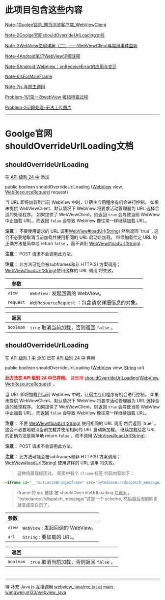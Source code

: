

# 此项目包含这些内容



[Note-1Goolge官网_网页浏览客户端_WebViewClient](https://github.com/Seachal/X5WebDemo_tbs_sdk_thirdapp/blob/master/SDK%E6%8E%A5%E5%85%A5%E7%A4%BA%E4%BE%8B-Android%20Studio/X5WebDemo/notes/Note-1Goolge%E5%AE%98%E7%BD%91_%E7%BD%91%E9%A1%B5%E6%B5%8F%E8%A7%88%E5%AE%A2%E6%88%B7%E7%AB%AF_WebViewClient_%E6%96%87%E6%A1%A3.md)

[Note-2Goolge官网shouldOverrideUrlLoading文档](https://github.com/Seachal/X5WebDemo_tbs_sdk_thirdapp/blob/master/SDK%E6%8E%A5%E5%85%A5%E7%A4%BA%E4%BE%8B-Android%20Studio/X5WebDemo/notes/Note-2Goolge%E5%AE%98%E7%BD%91shouldOverrideUrlLoading%E6%96%87%E6%A1%A3.md)

[Note-3WebView使用详解（二）——WebViewClient与常用事件监听](https://github.com/Seachal/X5WebDemo_tbs_sdk_thirdapp/blob/master/SDK%E6%8E%A5%E5%85%A5%E7%A4%BA%E4%BE%8B-Android%20Studio/X5WebDemo/notes/Note-3WebView%E4%BD%BF%E7%94%A8%E8%AF%A6%E8%A7%A3%EF%BC%88%E4%BA%8C%EF%BC%89%E2%80%94%E2%80%94WebViewClient%E4%B8%8E%E5%B8%B8%E7%94%A8%E4%BA%8B%E4%BB%B6%E7%9B%91%E5%90%AC.md)

[Note-4Android笔记WebView详细注释](https://github.com/Seachal/X5WebDemo_tbs_sdk_thirdapp/blob/master/SDK%E6%8E%A5%E5%85%A5%E7%A4%BA%E4%BE%8B-Android%20Studio/X5WebDemo/notes/Note-4Android%E7%AC%94%E8%AE%B0WebView%E8%AF%A6%E7%BB%86%E6%B3%A8%E9%87%8A.md)

[Note-5Android WebView：onReceiveError的应用与变迁](https://github.com/Seachal/X5WebDemo_tbs_sdk_thirdapp/blob/master/SDK%E6%8E%A5%E5%85%A5%E7%A4%BA%E4%BE%8B-Android%20Studio/X5WebDemo/notes/Note-5Android%20WebView%EF%BC%9AonReceiveError%E7%9A%84%E5%BA%94%E7%94%A8%E4%B8%8E%E5%8F%98%E8%BF%81.md)


[Note-6isForMainFrame](https://github.com/Seachal/X5WebDemo_tbs_sdk_thirdapp/blob/master/SDK%E6%8E%A5%E5%85%A5%E7%A4%BA%E4%BE%8B-Android%20Studio/X5WebDemo/notes/Note-6isForMainFrame.md)


[Note-7js 与原生调用](https://github.com/Seachal/X5WebDemo_tbs_sdk_thirdapp/blob/master/SDK%E6%8E%A5%E5%85%A5%E7%A4%BA%E4%BE%8B-Android%20Studio/X5WebDemo/notes/Note-7js%20%E4%B8%8E%E5%8E%9F%E7%94%9F%E8%B0%83%E7%94%A8.md)


[Problem-1记录一次webView 报错排查过程](https://github.com/Seachal/X5WebDemo_tbs_sdk_thirdapp/blob/master/SDK%E6%8E%A5%E5%85%A5%E7%A4%BA%E4%BE%8B-Android%20Studio/X5WebDemo/notes/Problem-1%E8%AE%B0%E5%BD%95%E4%B8%80%E6%AC%A1webView%20%E6%8A%A5%E9%94%99%E6%8E%92%E6%9F%A5%E8%BF%87%E7%A8%8B.md)


[Problem-2问题处理-无法上传图片](https://github.com/Seachal/X5WebDemo_tbs_sdk_thirdapp/blob/master/SDK%E6%8E%A5%E5%85%A5%E7%A4%BA%E4%BE%8B-Android%20Studio/X5WebDemo/notes/Problem-2%E9%97%AE%E9%A2%98%E5%A4%84%E7%90%86-%E6%97%A0%E6%B3%95%E4%B8%8A%E4%BC%A0%E5%9B%BE%E7%89%87.md)

---

# Goolge官网shouldOverrideUrlLoading文档

## shouldOverrideUrlLoading

在 [API 级别 24 中](https://developer.android.com/guide/topics/manifest/uses-sdk-element#ApiLevels) 添加[](https://developer.android.com/guide/topics/manifest/uses-sdk-element#ApiLevels)


public boolean shouldOverrideUrlLoading ([WebView](https://developer.android.com/reference/android/webkit/WebView) view,
                [WebResourceRequest](https://developer.android.com/reference/android/webkit/WebResourceRequest) request)
                


当 URL 即将加载到当前 WebView 中时，让宿主应用程序有机会进行控制。 如果未提供 WebViewClient，默认情况下 WebView 将要求活动管理器为 URL 选择合适的处理程序。 如果提供了 WebViewClient，则返回 `true` 会导致当前 WebView 中止加载 URL，而返回 `false` 会导致 WebView 像往常一样继续加载 URL。

**注意：** 不要使用请求的 URL 调用[WebView#loadUrl(String)](https://developer.android.com/reference/android/webkit/WebView#loadUrl(java.lang.String)) 然后返回 `true` . 这会不必要地取消当前加载并使用相同的 URL 启动新加载。 继续加载给定 URL 的正确方法是简单地 return `false` ，而不调用 [WebView#loadUrl(String)](https://developer.android.com/reference/android/webkit/WebView#loadUrl(java.lang.String)) .

**注意：** POST 请求不会调用此方法。

**注意：** 此方法可能会被subframes和非 HTTP(S) 方案调用； [WebView#loadUrl(String)](https://developer.android.com/reference/android/webkit/WebView#loadUrl(java.lang.String))使用这样的 URL 调用 将失败。

| 参数 ||
| --- |--- |
| `view` | `WebView` : 发起回调的 WebView。|
| `request` | `WebResourceRequest` ：包含请求详细信息的对象。|

| 返回 ||
| --- |--- |
| `boolean` | `true` 取消当前加载，否则返回 `false` 。|

## shouldOverrideUrlLoading

在 [API 级别 1 中](https://developer.android.com/guide/topics/manifest/uses-sdk-element#ApiLevels) 添加
已在 [API 级别 24 中](https://developer.android.com/guide/topics/manifest/uses-sdk-element#ApiLevels) 弃用[](https://developer.android.com/guide/topics/manifest/uses-sdk-element#ApiLevels)

public boolean shouldOverrideUrlLoading ([WebView](https://developer.android.com/reference/android/webkit/WebView) view,
                [String](https://developer.android.com/reference/java/lang/String) url)

<font color="red">**此方法在 API 级别 24 中已弃用。**
请改用 [shouldOverrideUrlLoading(WebView, WebResourceRequest)](https://developer.android.com/reference/android/webkit/WebViewClient#shouldOverrideUrlLoading(android.webkit.WebView,%20android.webkit.WebResourceRequest)) 。</font>

当 URL 即将加载到当前 WebView 中时，让宿主应用程序有机会进行控制。 如果未提供 WebViewClient，默认情况下 WebView 将要求活动管理器为 URL 选择合适的处理程序。 如果提供了 WebViewClient，则返回 `true` 会导致当前 WebView 中止加载 URL，而返回 `false` 会导致 WebView 像往常一样继续加载 URL。

**注意：** 不要 [WebView#loadUrl(String)](https://developer.android.com/reference/android/webkit/WebView#loadUrl(java.lang.String)) 使用相同的 URL 调用 然后返回 `true` 。 这会不必要地取消当前加载并使用相同的 URL 启动新加载。 继续加载给定 URL 的正确方法是简单地 return `false` ，而不调用 [WebView#loadUrl(String)](https://developer.android.com/reference/android/webkit/WebView#loadUrl(java.lang.String)) .

**注意：** POST 请求不会调用此方法。

**注意：** 此方法可能会被subframes和非 HTTP(S) 方案调用； [WebView#loadUrl(String)](https://developer.android.com/reference/android/webkit/WebView#loadUrl(java.lang.String)) 使用这样的 URL 调用 将失败。
> 这种场景我经历过， 网页中有个 `iframe` 标签
代码内容如下：   
```Html
<iframe id="__ToutiaoJSBridgeIframe" src="bytedance://dispatch_message/" style="display: none;"></iframe>
```
> iframe 的 src 链接 被 shouldOverrideUrlLoading 拦截到，
"bytedance://dispatch_message/"这是一个 scheme, 然后最后当前网页就变成空白页了。 


| 参数 ||
| --- |--- |
| `view` | `WebView` : 发起回调的 WebView。|
| `url` | `String` : 要加载的 URL。|

| 返回 ||
| --- |--- |
| `boolean` | `true` 取消当前加载，否则返回 `false` 。|


# 



---

待 补充 Java js 互相调用  [webview_java/me.txt at main · wangweijun123/webview_java](https://github.com/wangweijun123/webview_java/blob/main/me.txt)




